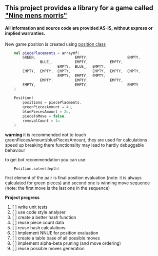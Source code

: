 ## This project provides a library for a game called [**"Nine mens morris"**](https://en.wikipedia.org/wiki/Nine_men%27s_morris)

#### All information and source code are provided AS-IS, without express or implied warranties.

New game position is created using [position class](src/main/kotlin/com/kr8ne/mensMorris/Position.kt)

```kotlin
    val piecePlacements = arrayOf(
        GREEN,                  EMPTY,                  EMPTY,
                BLUE_,          EMPTY,          EMPTY,
                        EMPTY,  BLUE_,  EMPTY,
        EMPTY,  EMPTY,  EMPTY,          EMPTY,  EMPTY,  EMPTY,
                        EMPTY,  EMPTY,  EMPTY,
                EMPTY,          EMPTY,          EMPTY,
        EMPTY,                  EMPTY,                  EMPTY
    )

    Position(
        positions = piecePlacments,
        greenPiecesAmount = 4u,
        bluePiecesAmount = 2u,
        pieceToMove = false,
        removalCount = 1u
    )
```

**warning** it is recommended not to touch greenPiecesAmount/bluePiecesAmount, they are used for calculations speed up
breaking there functionality may lead to hardly debuggable behaviour

to get bot recommendation you can use 
```kotlin
    Position.solve(depth)
```
first element of the pair is final position evaluation (note: it is always calculated for green pieces)
and second one is winning move sequence (note: the first move is the last one in the sequence)



**Project progress**
1. [ ] write unit tests
2. [ ] use code style analyser
3. [ ] create a better hash function
4. [ ] reuse piece count data
5. [ ] reuse hash calculations
6. [ ] implement NNUE for position evaluation
7. [ ] create a table base of all possible moves
8. [ ] implement alpha-beta pruning (and move ordering)
9. [ ] reuse possible moves generation